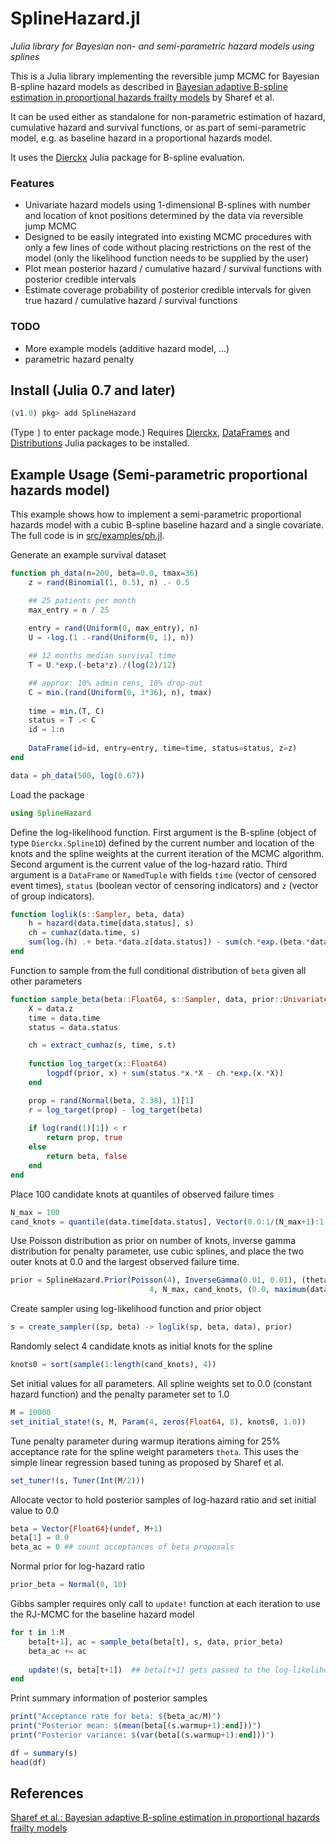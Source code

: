SplineHazard.jl
===============

*Julia library for Bayesian non- and semi-parametric hazard models using splines*

This is a Julia library implementing the reversible jump MCMC for Bayesian B-spline hazard models
as described in [Bayesian adaptive B-spline estimation in proportional hazards frailty models](https://projecteuclid.org/euclid.ejs/1278439436) by Sharef et al.

It can be used either as standalone for non-parametric estimation of hazard, cumulative hazard and survival functions,
or as part of semi-parametric model, e.g. as baseline hazard in a proportional hazards model.

It uses the [Dierckx](https://github.com/kbarbary/Dierckx.jl) Julia package for B-spline evaluation.

### Features
- Univariate hazard models using 1-dimensional B-splines with number and location of knot positions
determined by the data via reversible jump MCMC
- Designed to be easily integrated into existing MCMC procedures with only a few lines of code without placing
restrictions on the rest of the model (only the likelihood function needs to be supplied by the user)
- Plot mean posterior hazard / cumulative hazard / survival functions with posterior credible intervals
- Estimate coverage probability of posterior credible intervals for given true hazard / cumulative hazard / survival functions

### TODO
- More example models (additive hazard model, ...)
- parametric hazard penalty

Install (Julia 0.7 and later)
-----------------------------

```julia
(v1.0) pkg> add SplineHazard
```
(Type `]` to enter package mode.) Requires [Dierckx](https://github.com/kbarbary/Dierckx.jl), [DataFrames](https://github.com/JuliaData/DataFrames.jl) and [Distributions](https://github.com/JuliaStats/Distributions.jl) Julia packages to be installed.

Example Usage (Semi-parametric proportional hazards model)
----------------------------------------------------------
This example shows how to implement a semi-parametric proportional hazards model with a cubic B-spline baseline hazard
and a single covariate. The full code is in [src/examples/ph.jl](src/examples/ph.jl).

Generate an example survival dataset
```julia
function ph_data(n=200, beta=0.0, tmax=36)
    z = rand(Binomial(1, 0.5), n) .- 0.5

    ## 25 patients per month
    max_entry = n / 25
    
    entry = rand(Uniform(0, max_entry), n)
    U = -log.(1 .-rand(Uniform(0, 1), n))

    ## 12 months median survival time
    T = U.*exp.(-beta*z)./(log(2)/12)

    ## approx: 10% admin cens, 10% drop-out
    C = min.(rand(Uniform(0, 3*36), n), tmax)
   
    time = min.(T, C)
    status = T .< C
    id = 1:n
    
    DataFrame(id=id, entry=entry, time=time, status=status, z=z)
end

data = ph_data(500, log(0.67)) 
```
Load the package

```julia
using SplineHazard
```

Define the log-likelihood function. First argument is the B-spline (object of type `Dierckx.Spline1D`) defined by the current
number and location of the knots and the spline weights at the current iteration of the MCMC algorithm. Second argument
is the current value of the log-hazard ratio. Third argument is a `DataFrame` or `NamedTuple` with fields `time` (vector of
censored event times), `status` (boolean vector of censoring indicators) and `z` (vector of group indicators).
```julia
function loglik(s::Sampler, beta, data)
    h = hazard(data.time[data.status], s)
    ch = cumhaz(data.time, s)
    sum(log.(h) .+ beta.*data.z[data.status]) - sum(ch.*exp.(beta.*data.z))
end
```

Function to sample from the full conditional distribution of `beta` given all other parameters
```julia
function sample_beta(beta::Float64, s::Sampler, data, prior::UnivariateDistribution) 
    X = data.z
    time = data.time
    status = data.status

    ch = extract_cumhaz(s, time, s.t)
        
    function log_target(x::Float64)
        logpdf(prior, x) + sum(status.*x.*X - ch.*exp.(x.*X))
    end

    prop = rand(Normal(beta, 2.38), 1)[1]
    r = log_target(prop) - log_target(beta)
    
    if log(rand(1)[1]) < r
        return prop, true
    else
        return beta, false
    end
end
```

Place 100 candidate knots at quantiles of observed failure times
```julia
N_max = 100
cand_knots = quantile(data.time[data.status], Vector(0.0:1/(N_max+1):1.0))[2:(end-1)]
```

Use Poisson distribution as prior on number of knots, inverse gamma distribution for penalty parameter, use cubic splines,
and place the two outer knots at 0.0 and the largest observed failure time.
```julia
prior = SplineHazard.Prior(Poisson(4), InverseGamma(0.01, 0.01), (theta, v) -> sum(theta.^2)/(2*v),
                               4, N_max, cand_knots, (0.0, maximum(data.time[data.status])))
```

Create sampler using log-likelihood function and prior object
```julia
s = create_sampler((sp, beta) -> loglik(sp, beta, data), prior)
```

Randomly select 4 candidate knots as initial knots for the spline
```julia
knots0 = sort(sample(1:length(cand_knots), 4))
```

Set initial values for all parameters. All spline weights set to 0.0 (constant hazard function) and the penalty parameter set to 1.0
```julia
M = 10000
set_initial_state!(s, M, Param(4, zeros(Float64, 8), knots0, 1.0))
```

Tune penalty parameter during warmup iterations aiming for 25% acceptance rate for the spline weight parameters `theta`. This uses
the simple linear regression based tuning as proposed by Sharef et al.
```julia
set_tuner!(s, Tuner(Int(M/2))) 
```

Allocate vector to hold posterior samples of log-hazard ratio and set initial value to 0.0
```julia
beta = Vector{Float64}(undef, M+1)
beta[1] = 0.0
beta_ac = 0 ## count acceptances of beta proposals
```
Normal prior for log-hazard ratio
```julia
prior_beta = Normal(0, 10)
```

Gibbs sampler requires only call to `update!` function at each iteration to use the RJ-MCMC for the baseline hazard model
```julia
for t in 1:M
    beta[t+1], ac = sample_beta(beta[t], s, data, prior_beta)
    beta_ac += ac
        
    update!(s, beta[t+1])  ## beta[t+1] gets passed to the log-likelihood function without modification
end
```

Print summary information of posterior samples
```julia
print("Acceptance rate for beta: $(beta_ac/M)")
print("Posterior mean: $(mean(beta[(s.warmup+1):end]))")
print("Posterior variance: $(var(beta[(s.warmup+1):end]))")

df = summary(s)
head(df)
```

References
----------
[Sharef et al.: Bayesian adaptive B-spline estimation in proportional hazards frailty models](https://projecteuclid.org/euclid.ejs/1278439436)